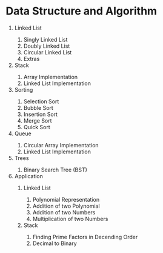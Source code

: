 <h1>Data Structure and Algorithm</h1>
<ol>
  <li>Linked List</li>
  <ol>
    <li>Singly Linked List</li>
    <li>Doubly Linked List</li>
    <li>Circular Linked List</li>
    <li>Extras</li>
  </ol>
  <li>Stack</li>
  <ol>
    <li>Array Implementation</li>
    <li>Linked List Implementation</li>
  </ol>
  <li>Sorting</li>
    <ol>
      <li>Selection Sort</li>
      <li>Bubble Sort</li>
      <li>Insertion Sort</li>
      <li>Merge Sort</li>
      <li>Quick Sort</li>
    </ol>
  <li>Queue</li>
    <ol>
      <li>Circular Array Implementation</li>
      <li>Linked List Implementation</li>
    </ol>
    <li>Trees</li>
    <ol>
      <li>Binary Search Tree (BST)</li>
    </ol>
    <li>Application</li>
    <ol>
      <li>Linked List</li>
      <ol>
        <li>Polynomial Representation</li>
        <li>Addition of two Polynomial</li>
        <li>Addition of two Numbers</li>
        <li>Multiplication of two Numbers</li>
      </ol>
      <li>Stack</li>
      <ol>
        <li>Finding Prime Factors in Decending Order</li>
        <li>Decimal to Binary</li>
      </ol>
    </ol>
</ol>
